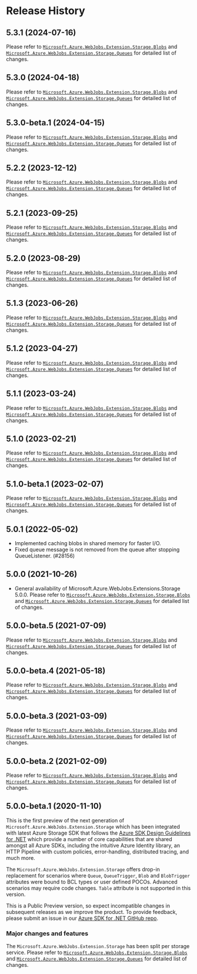 # Release History

## 5.3.1 (2024-07-16)
Please refer to [`Microsoft.Azure.WebJobs.Extension.Storage.Blobs`](https://github.com/Azure/azure-sdk-for-net/blob/main/sdk/storage/Microsoft.Azure.WebJobs.Extensions.Storage.Blobs/CHANGELOG.md) and [`Microsoft.Azure.WebJobs.Extension.Storage.Queues`](https://github.com/Azure/azure-sdk-for-net/blob/main/sdk/storage/Microsoft.Azure.WebJobs.Extensions.Storage.Queues/CHANGELOG.md) for detailed list of changes.

## 5.3.0 (2024-04-18)
Please refer to [`Microsoft.Azure.WebJobs.Extension.Storage.Blobs`](https://github.com/Azure/azure-sdk-for-net/blob/main/sdk/storage/Microsoft.Azure.WebJobs.Extensions.Storage.Blobs/CHANGELOG.md) and [`Microsoft.Azure.WebJobs.Extension.Storage.Queues`](https://github.com/Azure/azure-sdk-for-net/blob/main/sdk/storage/Microsoft.Azure.WebJobs.Extensions.Storage.Queues/CHANGELOG.md) for detailed list of changes.

## 5.3.0-beta.1 (2024-04-15)
Please refer to [`Microsoft.Azure.WebJobs.Extension.Storage.Blobs`](https://github.com/Azure/azure-sdk-for-net/blob/main/sdk/storage/Microsoft.Azure.WebJobs.Extensions.Storage.Blobs/CHANGELOG.md) and [`Microsoft.Azure.WebJobs.Extension.Storage.Queues`](https://github.com/Azure/azure-sdk-for-net/blob/main/sdk/storage/Microsoft.Azure.WebJobs.Extensions.Storage.Queues/CHANGELOG.md) for detailed list of changes.

## 5.2.2 (2023-12-12)
Please refer to [`Microsoft.Azure.WebJobs.Extension.Storage.Blobs`](https://github.com/Azure/azure-sdk-for-net/blob/main/sdk/storage/Microsoft.Azure.WebJobs.Extensions.Storage.Blobs/CHANGELOG.md) and [`Microsoft.Azure.WebJobs.Extension.Storage.Queues`](https://github.com/Azure/azure-sdk-for-net/blob/main/sdk/storage/Microsoft.Azure.WebJobs.Extensions.Storage.Queues/CHANGELOG.md) for detailed list of changes.

## 5.2.1 (2023-09-25)
Please refer to [`Microsoft.Azure.WebJobs.Extension.Storage.Blobs`](https://github.com/Azure/azure-sdk-for-net/blob/main/sdk/storage/Microsoft.Azure.WebJobs.Extensions.Storage.Blobs/CHANGELOG.md) and [`Microsoft.Azure.WebJobs.Extension.Storage.Queues`](https://github.com/Azure/azure-sdk-for-net/blob/main/sdk/storage/Microsoft.Azure.WebJobs.Extensions.Storage.Queues/CHANGELOG.md) for detailed list of changes.

## 5.2.0 (2023-08-29)
Please refer to [`Microsoft.Azure.WebJobs.Extension.Storage.Blobs`](https://github.com/Azure/azure-sdk-for-net/blob/main/sdk/storage/Microsoft.Azure.WebJobs.Extensions.Storage.Blobs/CHANGELOG.md) and [`Microsoft.Azure.WebJobs.Extension.Storage.Queues`](https://github.com/Azure/azure-sdk-for-net/blob/main/sdk/storage/Microsoft.Azure.WebJobs.Extensions.Storage.Queues/CHANGELOG.md) for detailed list of changes.

## 5.1.3 (2023-06-26)
Please refer to [`Microsoft.Azure.WebJobs.Extension.Storage.Blobs`](https://github.com/Azure/azure-sdk-for-net/blob/main/sdk/storage/Microsoft.Azure.WebJobs.Extensions.Storage.Blobs/CHANGELOG.md) and [`Microsoft.Azure.WebJobs.Extension.Storage.Queues`](https://github.com/Azure/azure-sdk-for-net/blob/main/sdk/storage/Microsoft.Azure.WebJobs.Extensions.Storage.Queues/CHANGELOG.md) for detailed list of changes.

## 5.1.2 (2023-04-27)
Please refer to [`Microsoft.Azure.WebJobs.Extension.Storage.Blobs`](https://github.com/Azure/azure-sdk-for-net/blob/main/sdk/storage/Microsoft.Azure.WebJobs.Extensions.Storage.Blobs/CHANGELOG.md) and [`Microsoft.Azure.WebJobs.Extension.Storage.Queues`](https://github.com/Azure/azure-sdk-for-net/blob/main/sdk/storage/Microsoft.Azure.WebJobs.Extensions.Storage.Queues/CHANGELOG.md) for detailed list of changes.

## 5.1.1 (2023-03-24)
Please refer to [`Microsoft.Azure.WebJobs.Extension.Storage.Blobs`](https://github.com/Azure/azure-sdk-for-net/blob/main/sdk/storage/Microsoft.Azure.WebJobs.Extensions.Storage.Blobs/CHANGELOG.md) and [`Microsoft.Azure.WebJobs.Extension.Storage.Queues`](https://github.com/Azure/azure-sdk-for-net/blob/main/sdk/storage/Microsoft.Azure.WebJobs.Extensions.Storage.Queues/CHANGELOG.md) for detailed list of changes.

## 5.1.0 (2023-02-21)
Please refer to [`Microsoft.Azure.WebJobs.Extension.Storage.Blobs`](https://github.com/Azure/azure-sdk-for-net/blob/main/sdk/storage/Microsoft.Azure.WebJobs.Extensions.Storage.Blobs/CHANGELOG.md) and [`Microsoft.Azure.WebJobs.Extension.Storage.Queues`](https://github.com/Azure/azure-sdk-for-net/blob/main/sdk/storage/Microsoft.Azure.WebJobs.Extensions.Storage.Queues/CHANGELOG.md) for detailed list of changes.

## 5.1.0-beta.1 (2023-02-07)
Please refer to [`Microsoft.Azure.WebJobs.Extension.Storage.Blobs`](https://github.com/Azure/azure-sdk-for-net/blob/main/sdk/storage/Microsoft.Azure.WebJobs.Extensions.Storage.Blobs/CHANGELOG.md) and [`Microsoft.Azure.WebJobs.Extension.Storage.Queues`](https://github.com/Azure/azure-sdk-for-net/blob/main/sdk/storage/Microsoft.Azure.WebJobs.Extensions.Storage.Queues/CHANGELOG.md) for detailed list of changes.

## 5.0.1 (2022-05-02)
- Implemented caching blobs in shared memory for faster I/O.
- Fixed queue message is not removed from the queue after stopping QueueListener. (#28156)

## 5.0.0 (2021-10-26)
- General availability of Microsoft.Azure.WebJobs.Extensions.Storage 5.0.0.
Please refer to [`Microsoft.Azure.WebJobs.Extension.Storage.Blobs`](https://github.com/Azure/azure-sdk-for-net/blob/main/sdk/storage/Microsoft.Azure.WebJobs.Extensions.Storage.Blobs/CHANGELOG.md) and [`Microsoft.Azure.WebJobs.Extension.Storage.Queues`](https://github.com/Azure/azure-sdk-for-net/blob/main/sdk/storage/Microsoft.Azure.WebJobs.Extensions.Storage.Queues/CHANGELOG.md) for detailed list of changes.

## 5.0.0-beta.5 (2021-07-09)
Please refer to [`Microsoft.Azure.WebJobs.Extension.Storage.Blobs`](https://github.com/Azure/azure-sdk-for-net/blob/main/sdk/storage/Microsoft.Azure.WebJobs.Extensions.Storage.Blobs/CHANGELOG.md) and [`Microsoft.Azure.WebJobs.Extension.Storage.Queues`](https://github.com/Azure/azure-sdk-for-net/blob/main/sdk/storage/Microsoft.Azure.WebJobs.Extensions.Storage.Queues/CHANGELOG.md) for detailed list of changes.

## 5.0.0-beta.4 (2021-05-18)
Please refer to [`Microsoft.Azure.WebJobs.Extension.Storage.Blobs`](https://github.com/Azure/azure-sdk-for-net/blob/main/sdk/storage/Microsoft.Azure.WebJobs.Extensions.Storage.Blobs/CHANGELOG.md) and [`Microsoft.Azure.WebJobs.Extension.Storage.Queues`](https://github.com/Azure/azure-sdk-for-net/blob/main/sdk/storage/Microsoft.Azure.WebJobs.Extensions.Storage.Queues/CHANGELOG.md) for detailed list of changes.

## 5.0.0-beta.3 (2021-03-09)
Please refer to [`Microsoft.Azure.WebJobs.Extension.Storage.Blobs`](https://github.com/Azure/azure-sdk-for-net/blob/main/sdk/storage/Microsoft.Azure.WebJobs.Extensions.Storage.Blobs/CHANGELOG.md) and [`Microsoft.Azure.WebJobs.Extension.Storage.Queues`](https://github.com/Azure/azure-sdk-for-net/blob/main/sdk/storage/Microsoft.Azure.WebJobs.Extensions.Storage.Queues/CHANGELOG.md) for detailed list of changes.

## 5.0.0-beta.2 (2021-02-09)
Please refer to [`Microsoft.Azure.WebJobs.Extension.Storage.Blobs`](https://github.com/Azure/azure-sdk-for-net/blob/main/sdk/storage/Microsoft.Azure.WebJobs.Extensions.Storage.Blobs/CHANGELOG.md) and [`Microsoft.Azure.WebJobs.Extension.Storage.Queues`](https://github.com/Azure/azure-sdk-for-net/blob/main/sdk/storage/Microsoft.Azure.WebJobs.Extensions.Storage.Queues/CHANGELOG.md) for detailed list of changes.

## 5.0.0-beta.1 (2020-11-10)
This is the first preview of the next generation of `Microsoft.Azure.WebJobs.Extension.Storage` which has been integrated with latest Azure Storage SDK that follows the [Azure SDK Design Guidelines for .NET](https://azure.github.io/azure-sdk/dotnet_introduction.html) which provide a number of core capabilities that are shared amongst all Azure SDKs, including the intuitive Azure Identity library, an HTTP Pipeline with custom policies, error-handling, distributed tracing, and much more.

The `Microsoft.Azure.WebJobs.Extension.Storage` offers drop-in replacement for scenarios where `Queue`, `QueueTrigger`, `Blob` and `BlobTrigger` attributes were bound to BCL types or user defined POCOs. Advanced scenarios may require code changes. `Table` attribute is not supported in this version.

This is a Public Preview version, so expect incompatible changes in subsequent releases as we improve the product. To provide feedback, please submit an issue in our [Azure SDK for .NET GitHub repo](https://github.com/Azure/azure-sdk-for-net/issues).

### Major changes and features 
The `Microsoft.Azure.WebJobs.Extension.Storage` has been split per storage service. Please refer to [`Microsoft.Azure.WebJobs.Extension.Storage.Blobs`](https://github.com/Azure/azure-sdk-for-net/blob/main/sdk/storage/Microsoft.Azure.WebJobs.Extensions.Storage.Blobs/CHANGELOG.md) and [`Microsoft.Azure.WebJobs.Extension.Storage.Queues`](https://github.com/Azure/azure-sdk-for-net/blob/main/sdk/storage/Microsoft.Azure.WebJobs.Extensions.Storage.Queues/CHANGELOG.md) for detailed list of changes.
